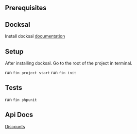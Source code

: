 ## Prerequisites

## Docksal

Install docksal [documentation](https://docs.docksal.io/getting-started/setup/) 

## Setup

After installing docksal.
Go to the root of the project in terminal.

run `fin project start`
run `fin init`

## Tests

run `fin phpunit`

## Api Docs

[Discounts](resources/docs/source/index.md)
